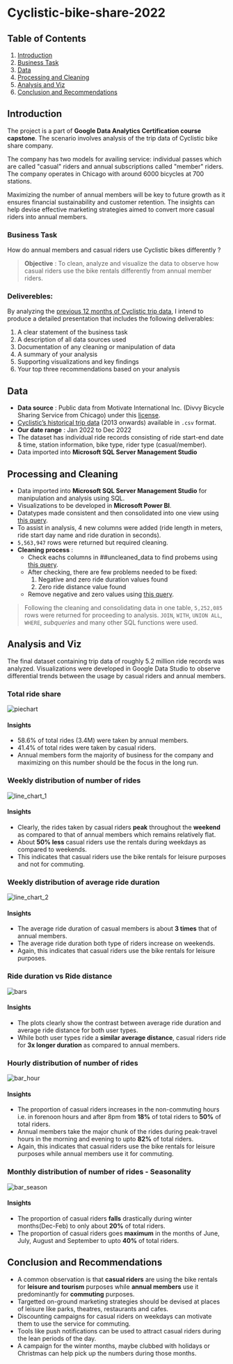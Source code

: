# Cyclistic-bike-share-2022
## Table of Contents

1. [Introduction](README.md#introduction)
2. [Business Task](README.md#business-task)
3. [Data](README.md#data)
4. [Processing and Cleaning](README.md#processing-and-cleaning)
5. [Analysis and Viz](README.md#analysis-and-viz)
6. [Conclusion and Recommendations](README.md#conclusions)

## Introduction

The project is a part of **Google Data Analytics Certification course capstone**. The scenario involves analysis of the trip data of Cyclistic bike share company.

The company has two models for availing service: individual passes which are called "casual" riders and annual subscriptions called "member" riders.
The company operates in Chicago with around 6000 bicycles at 700 stations.

Maximizing the number of annual members will be key to future growth as it ensures financial sustainability and customer retention. The insights can help devise effective marketing strategies aimed to convert more casual riders into annual members.

### Business Task

How do annual members and casual riders use Cyclistic bikes differently ?

> **Objective** : To clean, analyze and visualize the data to observe how casual riders use the bike rentals differently from annual member riders. 

### Deliverebles:
By analyzing the [previous 12 months of Cyclistic trip data](https://divvy-tripdata.s3.amazonaws.com/index.html), I intend to produce a detailed presentation that includes the following deliverables:
1. A clear statement of the business task
2. A description of all data sources used
3. Documentation of any cleaning or manipulation of data
4. A summary of your analysis
5. Supporting visualizations and key findings
6. Your top three recommendations based on your analysis

## Data

* **Data source** : Public data from Motivate International Inc. (Divvy Bicycle Sharing Service from Chicago) under this [license](https://www.divvybikes.com/data-license-agreement).
* [Cyclistic’s historical trip data](https://divvy-tripdata.s3.amazonaws.com/index.html) (2013 onwards) available in `.csv` format. 
* **Our date range** : Jan 2022 to Dec 2022
* The dataset has individual ride records consisting of ride start-end date & time, station information, bike type, rider type (casual/member).
* Data imported into **Microsoft SQL Server Management Studio**

## Processing and Cleaning

* Data imported into **Microsoft SQL Server Management Studio** for manipulation and analysis using SQL.
* Visualizations to be developed in **Microsoft Power BI**.
* Datatypes made consistent and then consolidated into one view using [this query]().
* To assist in analysis, 4 new columns were added (ride length in meters, ride start day name and ride duration in seconds).
* `5,563,947` rows were returned but required cleaning.
* **Cleaning process** :
  * Check eachs columns in ##uncleaned_data to find probems using [this query]().
  * After checking, there are few problems needed to be fixed:
     1. Negative and zero ride duration values found
     2. Zero ride distance value found
  * Remove negative and zero values using [this query]().
> Following the cleaning and consolidating data in one table, `5,252,085` rows were returned for proceeding to analysis. `JOIN`, `WITH`, `UNION ALL`, `WHERE`, _subqueries_ and many other SQL functions were used.
## Analysis and Viz

The final dataset containing trip data of roughly 5.2 million ride records was analyzed. 
Visualizations were developed in Google Data Studio to observe differential trends between the usage by casual riders and annual members.  


### Total ride share
![piechart](viz/pie_chart.PNG)
#### **Insights**
* 58.6% of total rides (3.4M) were taken by annual members.
* 41.4% of total rides were taken by casual riders.
* Annual members form the majority of business for the company and maximizing on this number should be the focus in the long run.


### Weekly distribution of number of rides
![line_chart_1](viz/line_chart_1.PNG)
#### **Insights**
* Clearly, the rides taken by casual riders __peak__ throughout the __weekend__ as compared to that of annual members which remains relatively flat. 
* About __50% less__ casual riders use the rentals during weekdays as compared to weekends.  
* This indicates that casual riders use the bike rentals for leisure purposes and not for commuting.     


### Weekly distribution of average ride duration
![line_chart_2](viz/line_chart_2.PNG)
#### **Insights**
* The average ride duration of casual members is  about __3 times__ that of annual members.
* The average ride duration both type of riders increase on weekends.
* Again, this indicates that casual riders use the bike rentals for leisure purposes.  


### Ride duration vs Ride distance
![bars](viz/bars_dist_duration.PNG)
#### **Insights**
* The plots clearly show the contrast between average ride duration and average ride distance  for both user types. 
* While both user types ride a __similar average distance__, casual riders ride for __3x longer duration__ as compared to annual members.     


### Hourly distribution of number of rides
![bar_hour](viz/bar_hour.PNG)
#### **Insights**
* The proportion of casual riders increases in the non-commuting hours i.e. in forenoon hours and after 8pm from __18%__ of total riders to __50%__ of total riders.
* Annual members take the major chunk of the rides during peak-travel hours in the morning and evening to upto __82%__ of total riders. 
* Again, this indicates that casual riders use the bike rentals for leisure purposes while annual members use it for commuting.  


### Monthly distribution of number of rides - Seasonality 
![bar_season](viz/bar_season.PNG)
#### **Insights**
* The proportion of casual riders __falls__ drastically during winter months(Dec-Feb) to only about __20%__ of total riders.
* The proportion of casual riders goes __maximum__ in the months of June, July, August and September to upto __40%__ of total riders.  


## Conclusion and Recommendations

* A common observation is that __casual riders__ are using the bike rentals for __leisure and tourism__ purposes while __annual members__ use it predominantly for __commuting__ purposes.
* Targetted on-ground marketing strategies should be devised at places of leisure like parks, theatres, restaurants and cafes.  
* Discounting campaigns for casual riders on weekdays can motivate them to use the service for commuting. 
* Tools like push notifications can be used to attract casual riders during the lean periods of the day.
* A campaign for the winter months, maybe clubbed with holidays or Christmas can help pick up the numbers during those months. 
